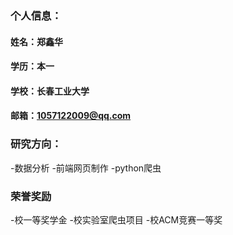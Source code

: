   ### 个人信息：
  ####  姓名：郑鑫华
  #### 学历：本一
  #### 学校：长春工业大学
  #### 邮箱：1057122009@qq.com
  
  ### 研究方向：
  -数据分析
  -前端网页制作
  -python爬虫
  
  ### 荣誉奖励
  -校一等奖学金
  -校实验室爬虫项目
  -校ACM竞赛一等奖
  
